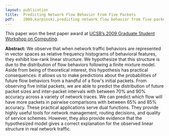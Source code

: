 ```yaml
---
layout: publication
title:  Predicting Network Flow Behavior From Five Packets
pdf:    2009,karpinski,predicting network flow behavior from five packets.pdf
---
```


This paper won the best paper award at [UCSB’s 2009 Graduate Student Workshop on Computing](http://gswc.cs.ucsb.edu/2009/).

**Abstract:** We observe that when network traffic behaviors are represented in vector spaces as relative frequency histograms of behavioral features, they exhibit low-rank linear structure. We hypothesize that this structure is due to the distribution of flow behaviors following a  finite mixture model. Aside from being of theoretical interest, this hypothesis has practical consequences: it allows us to make predictions about the probabilities of future flow behaviors from a handful of a flow's initial packets. From observing five initial packets, we are able to predict the distribution of future packet sizes and inter-packet intervals with between 70% and 90% accuracy across a variety of network traces. We can predict which flow will have more packets in pairwise comparisons with between 65% and 85% accuracy. These practical applications serve dual functions. They provide highly useful tools for network management, routing decisions, and quality of service schemes. However, they also provide evidence that the hypothesized model gives a correct explanation for the observed linear structure in real network traffic.
